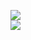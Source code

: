 [![](https://img.shields.io/badge/Made%20With-Github%20Spray-lightgrey.svg?style=for-the-badge&logo=github)](https://github.com/Annihil/github-spray#19556)  
[![](https://i.imgur.com/2DrTn0Z.gif)](https://github.com/Annihil/github-spray)